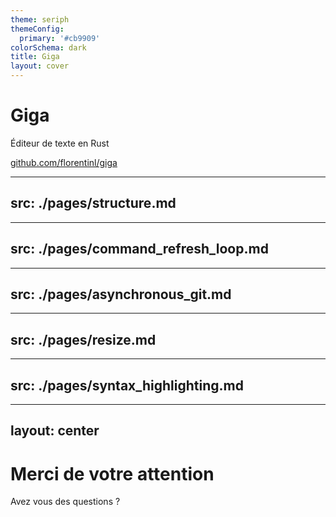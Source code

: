 ```yaml
---
theme: seriph
themeConfig:
  primary: '#cb9909'
colorSchema: dark
title: Giga
layout: cover
---
```


# Giga

Éditeur de texte en Rust


<div class="abs-br m-6 flex gap-2">
  <a href="https://github.com/florentinl/giga" target="_blank" alt="GitHub"
    class="text-xl slidev-icon-btn opacity-50 !border-none !hover:text-white">
    github.com/florentinl/giga
  </a>
</div>

---
src: ./pages/structure.md
---

---
src: ./pages/command_refresh_loop.md
---

---
src: ./pages/asynchronous_git.md
---

---
src: ./pages/resize.md
---


---
src: ./pages/syntax_highlighting.md
---

---
layout: center
---
# Merci de votre attention
 Avez vous des questions ?
